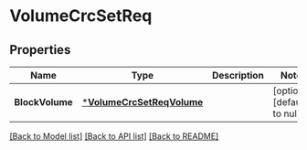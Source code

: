 # VolumeCrcSetReq

## Properties
Name | Type | Description | Notes
------------ | ------------- | ------------- | -------------
**BlockVolume** | [***VolumeCrcSetReqVolume**](VolumeCrcSetReq_Volume.md) |  | [optional] [default to null]

[[Back to Model list]](../README.md#documentation-for-models) [[Back to API list]](../README.md#documentation-for-api-endpoints) [[Back to README]](../README.md)


